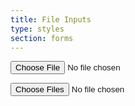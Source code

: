 ```yaml
---
title: File Inputs
type: styles
section: forms
---
```


<p><label class="btn btn-default btn-file" data-placeholder="Choose File" tabindex="0"><input type="file" /></label></p>

<p><label class="btn btn-primary btn-file btn-lg" data-placeholder="Choose Files" tabindex="0"><input type="file" multiple/></label></p>
